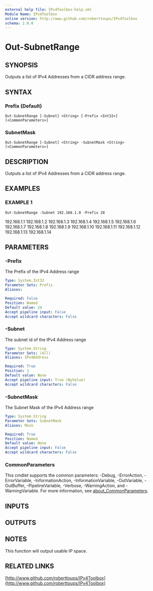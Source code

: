 ```yaml
---
external help file: IPv4Toolbox-help.xml
Module Name: IPv4Toolbox
online version: http://www.github.com/roberttoups/IPv4Toolbox
schema: 2.0.0
---
```


# Out-SubnetRange

## SYNOPSIS
Outputs a list of IPv4 Addresses from a CIDR address range.

## SYNTAX

### Prefix (Default)
```
Out-SubnetRange [-Subnet] <String> [-Prefix <Int32>] [<CommonParameters>]
```

### SubnetMask
```
Out-SubnetRange [-Subnet] <String> -SubnetMask <String> [<CommonParameters>]
```

## DESCRIPTION
Outputs a list of IPv4 Addresses from a CIDR address range.

## EXAMPLES

### EXAMPLE 1
```
Out-SubnetRange -Subnet 192.168.1.0 -Prefix 28
```

192.168.1.1
192.168.1.2
192.168.1.3
192.168.1.4
192.168.1.5
192.168.1.6
192.168.1.7
192.168.1.8
192.168.1.9
192.168.1.10
192.168.1.11
192.168.1.12
192.168.1.13
192.168.1.14

## PARAMETERS

### -Prefix
The Prefix of the IPv4 Address range

```yaml
Type: System.Int32
Parameter Sets: Prefix
Aliases:

Required: False
Position: Named
Default value: 24
Accept pipeline input: False
Accept wildcard characters: False
```

### -Subnet
The subnet id of the IPv4 Address range

```yaml
Type: System.String
Parameter Sets: (All)
Aliases: IPv4Address

Required: True
Position: 1
Default value: None
Accept pipeline input: True (ByValue)
Accept wildcard characters: False
```

### -SubnetMask
The Subnet Mask of the IPv4 Address range

```yaml
Type: System.String
Parameter Sets: SubnetMask
Aliases: Mask

Required: True
Position: Named
Default value: None
Accept pipeline input: False
Accept wildcard characters: False
```

### CommonParameters
This cmdlet supports the common parameters: -Debug, -ErrorAction, -ErrorVariable, -InformationAction, -InformationVariable, -OutVariable, -OutBuffer, -PipelineVariable, -Verbose, -WarningAction, and -WarningVariable. For more information, see [about_CommonParameters](http://go.microsoft.com/fwlink/?LinkID=113216).

## INPUTS

## OUTPUTS

## NOTES
This function will output usable IP space.

## RELATED LINKS

[http://www.github.com/roberttoups/IPv4Toolbox](http://www.github.com/roberttoups/IPv4Toolbox)

